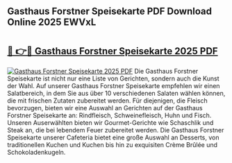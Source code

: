 ## Gasthaus Forstner Speisekarte PDF Download Online 2025 EWVxL

# <h2><a href="http://gcb35k2.nevu.top/?p=Gasthaus+Forstner+Speisekarte">🔗 👉🔴 Gasthaus Forstner Speisekarte 2025 PDF</a></h2>

[![Gasthaus Forstner Speisekarte 2025 PDF](https://i.imgur.com/dBaPXMq.png)](http://gcb35k2.nevu.top/?p=Gasthaus+Forstner+Speisekarte)
Die Gasthaus Forstner Speisekarte ist nicht nur eine Liste von Gerichten, sondern auch die Kunst der Wahl. Auf unserer Gasthaus Forstner Speisekarte empfehlen wir einen Salatbereich, in dem Sie aus über 10 verschiedenen Salaten wählen können, die mit frischen Zutaten zubereitet werden. Für diejenigen, die Fleisch bevorzugen, bieten wir eine Auswahl an Gerichten auf der Gasthaus Forstner Speisekarte an: Rindfleisch, Schweinefleisch, Huhn und Fisch. Unseren Auserwählten bieten wir Gourmet-Gerichte wie Schaschlik und Steak an, die bei lebendem Feuer zubereitet werden. Die Gasthaus Forstner Speisekarte unserer Cafeteria bietet eine große Auswahl an Desserts, von traditionellen Kuchen und Kuchen bis hin zu exquisiten Crème Brûlée und Schokoladenkugeln.
